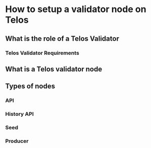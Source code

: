 # How to setup a validator node on Telos

## What is the role of a Telos Validator

### Telos Validator Requirements

## What is a Telos validator node

## Types of nodes

### API

### History API

### Seed

### Producer
